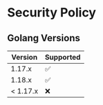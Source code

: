 # Security Policy

## Golang Versions


| Version | Supported          |
| ------- | ------------------ |
| 1.17.x   | :white_check_mark: |
| 1.18.x   | :white_check_mark:               |
| < 1.17.x   | :x:                |

